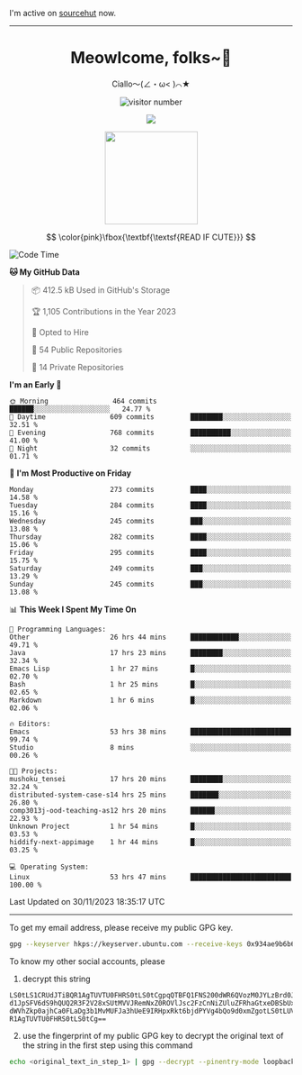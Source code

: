 I'm active on [sourcehut](https://sr.ht/~meow_king/) now. 

---

<div align="center">
  <h1>Meowlcome, folks~👋</h1>
  <p>Ciallo～(∠・ω< )⌒★</p>
</div>

<p align="center">
  <img src="https://count.getloli.com/get/@Ziqi-Yang?theme=rule34" alt="visitor number" />
</p>

<p align="center">
  <img src="https://skillicons.dev/icons?i=rust,c,py,flutter,go,java,js,bash,linux,emacs" />
</p>
<p align="center">
  <img height="165" src="https://github-readme-stats.vercel.app/api?username=Ziqi-Yang&show_icons=true&include_all_commits=true&hide_border=true" />
</p>

$$
\color{pink}\fbox{\textbf{\textsf{READ IF CUTE}}}
$$

<!--START_SECTION:waka-->
![Code Time](http://img.shields.io/badge/Code%20Time-1%2C977%20hrs%208%20mins-blue)

**🐱 My GitHub Data** 

> 📦 412.5 kB Used in GitHub's Storage 
 > 
> 🏆 1,105 Contributions in the Year 2023
 > 
> 💼 Opted to Hire
 > 
> 📜 54 Public Repositories 
 > 
> 🔑 14 Private Repositories 
 > 
**I'm an Early 🐤** 

```text
🌞 Morning                464 commits         ██████░░░░░░░░░░░░░░░░░░░   24.77 % 
🌆 Daytime                609 commits         ████████░░░░░░░░░░░░░░░░░   32.51 % 
🌃 Evening                768 commits         ██████████░░░░░░░░░░░░░░░   41.00 % 
🌙 Night                  32 commits          ░░░░░░░░░░░░░░░░░░░░░░░░░   01.71 % 
```
📅 **I'm Most Productive on Friday** 

```text
Monday                   273 commits         ████░░░░░░░░░░░░░░░░░░░░░   14.58 % 
Tuesday                  284 commits         ████░░░░░░░░░░░░░░░░░░░░░   15.16 % 
Wednesday                245 commits         ███░░░░░░░░░░░░░░░░░░░░░░   13.08 % 
Thursday                 282 commits         ████░░░░░░░░░░░░░░░░░░░░░   15.06 % 
Friday                   295 commits         ████░░░░░░░░░░░░░░░░░░░░░   15.75 % 
Saturday                 249 commits         ███░░░░░░░░░░░░░░░░░░░░░░   13.29 % 
Sunday                   245 commits         ███░░░░░░░░░░░░░░░░░░░░░░   13.08 % 
```


📊 **This Week I Spent My Time On** 

```text
💬 Programming Languages: 
Other                    26 hrs 44 mins      ████████████░░░░░░░░░░░░░   49.71 % 
Java                     17 hrs 23 mins      ████████░░░░░░░░░░░░░░░░░   32.34 % 
Emacs Lisp               1 hr 27 mins        █░░░░░░░░░░░░░░░░░░░░░░░░   02.70 % 
Bash                     1 hr 25 mins        █░░░░░░░░░░░░░░░░░░░░░░░░   02.65 % 
Markdown                 1 hr 6 mins         █░░░░░░░░░░░░░░░░░░░░░░░░   02.06 % 

🔥 Editors: 
Emacs                    53 hrs 38 mins      █████████████████████████   99.74 % 
Studio                   8 mins              ░░░░░░░░░░░░░░░░░░░░░░░░░   00.26 % 

🐱‍💻 Projects: 
mushoku_tensei           17 hrs 20 mins      ████████░░░░░░░░░░░░░░░░░   32.24 % 
distributed-system-case-s14 hrs 25 mins      ███████░░░░░░░░░░░░░░░░░░   26.80 % 
comp3013j-ood-teaching-as12 hrs 20 mins      ██████░░░░░░░░░░░░░░░░░░░   22.93 % 
Unknown Project          1 hr 54 mins        █░░░░░░░░░░░░░░░░░░░░░░░░   03.53 % 
hiddify-next-appimage    1 hr 44 mins        █░░░░░░░░░░░░░░░░░░░░░░░░   03.25 % 

💻 Operating System: 
Linux                    53 hrs 47 mins      █████████████████████████   100.00 % 
```


 Last Updated on 30/11/2023 18:35:17 UTC
<!--END_SECTION:waka-->

-----

To get my email address, please receive my public GPG key.
```bash
gpg --keyserver hkps://keyserver.ubuntu.com --receive-keys 0x934ae9b6b6e9ff34
```
To know my other social accounts, please
1) decrypt this string
```
LS0tLS1CRUdJTiBQR1AgTUVTU0FHRS0tLS0tCgpqQTBFQ1FNS200dWR6QVozM0JYLzBrd0JNU0Ru
d1JpSFV6dS9hQUQ2R3F2V28xSUtMVVJRemNxZ0ROVlJsc2FzCnNiZUluZFRhaGtxeDBSbUxEajVq
dWVhZkp0ajhCa0FLaDg3b1MvMUFJa3hUeE9IRHpxRkt6bjdPYVg4bQo9d0xmZgotLS0tLUVORCBQ
R1AgTUVTU0FHRS0tLS0tCg==
```
2) use the fingerprint of my public GPG key to decrypt the original text of the string in the first step using this command
```bash
echo <original_text_in_step_1> | gpg --decrypt --pinentry-mode loopback --armor
```


